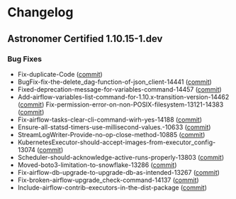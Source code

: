# Changelog

Astronomer Certified 1.10.15-1.dev
-----------------------------------------------

### Bug Fixes

- Fix-duplicate-Code ([commit](https://github.com/apache/airflow/00fff8d90bf0e8142f2d0a3dd794bf58e6cc557a))
- BugFix-fix-the-delete_dag-function-of-json_client-14441 ([commit](https://github.com/apache/airflow/2ea5881e696ef7738d135067bf78e6012d4e4a99))
- Fixed-deprecation-message-for-variables-command-14457 ([commit](https://github.com/apache/airflow/75b2fa22b75b9879bafe607b15f900b46c4828bc))
- Add-airflow-variables-list-command-for-1.10.x-transition-version-14462 ([commit](https://github.com/apache/airflow/7a5f0e1cd1cb0651a8306580088626f4303f6ab9))
Fix-permission-error-on-non-POSIX-filesystem-13121-14383 ([commit](https://github.com/apache/airflow/e8008f5f67f448c280935320471606d6a6a84a73))
- Fix-airflow-tasks-clear-cli-command-wirh-yes-14188 ([commit](https://github.com/apache/airflow/3709503ecf180bd8c85190bcc7e5e755b60d9bfb))
- Ensure-all-statsd-timers-use-millisecond-values.-10633 ([commit](https://github.com/apache/airflow/48daabce99476c218b6d0d1a5ed5c6941074497c))
- StreamLogWriter-Provide-no-op-close-method-10885 ([commit](https://github.com/apache/airflow/07f6f30153a5c842e854043389e10faea290bd36))
- KubernetesExecutor-should-accept-images-from-executor_config-13074 ([commit](https://github.com/apache/airflow/ee88f5f46ef32d2eb5e9be56e723de58b6736375))
- Scheduler-should-acknowledge-active-runs-properly-13803 ([commit](https://github.com/apache/airflow/b4de6beb47d2de777e371bfb20321c3feedd6bbd))
- Moved-boto3-limitation-to-snowflake-13286 ([commit](https://github.com/apache/airflow/022f9e2234e22ea556013bc7b6e5cb15d41cbf11))
- Fix-airflow-db-upgrade-to-upgrade-db-as-intended-13267 ([commit](https://github.com/apache/airflow/a1f5b08dbd40d38fce066b13f8d6998bc4d185df))
- Fix-broken-airflow-upgrade_check-command-14137 ([commit](https://github.com/apache/airflow/e76c7433c9a32c752ab9ed94f0dfe5cec5031758))
- Include-airflow-contrib-executors-in-the-dist-package ([commit](https://github.com/apache/airflow/60ac8df046f34e23f9abba82516baf5d6314b880))
